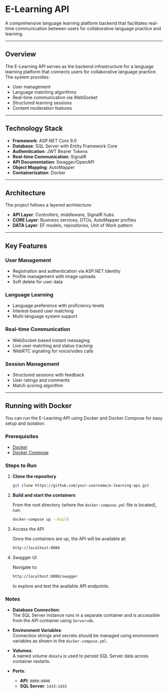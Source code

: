 # E-Learning API

A comprehensive language learning platform backend that facilitates real-time communication between users for collaborative language practice and learning.

---

## Overview

The E-Learning API serves as the backend infrastructure for a language learning platform that connects users for collaborative language practice. The system provides:

- User management  
- Language matching algorithms  
- Real-time communication via WebSocket  
- Structured learning sessions  
- Content moderation features  

---

## Technology Stack

- **Framework**: ASP.NET Core 9.0 
- **Database**: SQL Server with Entity Framework Core
- **Authentication**: JWT Bearer Tokens
- **Real-time Communication**: SignalR
- **API Documentation**: Swagger/OpenAPI 
- **Object Mapping**: AutoMapper 
- **Containerization**: Docker 

---

## Architecture

The project follows a layered architecture:

- **API Layer**: Controllers, middleware, SignalR hubs  
- **CORE Layer**: Business services, DTOs, AutoMapper profiles  
- **DATA Layer**: EF models, repositories, Unit of Work pattern

---

## Key Features

### User Management
- Registration and authentication via ASP.NET Identity
- Profile management with image uploads  
- Soft delete for user data  

### Language Learning
- Language preference with proficiency levels
- Interest-based user matching  
- Multi-language system support  

### Real-time Communication
- WebSocket-based instant messaging
- Live user matching and status tracking  
- WebRTC signaling for voice/video calls  

### Session Management
- Structured sessions with feedback
- User ratings and comments  
- Match scoring algorithm  

---

## Running with Docker

You can run the E-Learning API using Docker and Docker Compose for easy setup and isolation.

### Prerequisites

- [Docker](https://www.docker.com/get-started)
- [Docker Compose](https://docs.docker.com/compose/)

### Steps to Run

1. **Clone the repository**  
   ```bash
   git clone https://github.com/your-username/e-learning-api.git
2. **Build and start the containers**
   
    From the root directory (where the `docker-compose.yml` file is located), run:
    ```bash
    docker-compose up --build
3. Access the API
   
   Once the containers are up, the API will be available at:
   ```bash
   http://localhost:8080
4. Swagger UI

   Navigate to:
   ```bash
   http://localhost:8080/swagger
   ```
   to explore and test the available API endpoints.
### Notes

- **Database Connection**:  
  The SQL Server instance runs in a separate container and is accessible from the API container using `Server=db`.

- **Environment Variables**:  
  Connection strings and secrets should be managed using environment variables as shown in the `docker-compose.yml`.

- **Volumes**:  
  A named volume `dbdata` is used to persist SQL Server data across container restarts.

- **Ports**:
  - **API**: `8080:8080`
  - **SQL Server**: `1433:1433`

